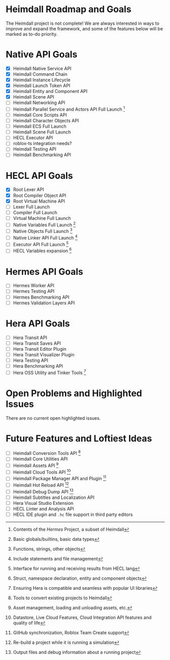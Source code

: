 # Heimdall Roadmap and Goals
The Heimdall project is not complete! We are always interested in ways to improve and expand the framework, and some of the features below will be marked as to-do priority.

# Native API Goals
- [x] Heimdall Native Service API
- [x] Heimdall Command Chain
- [x] Heimdall Instance Lifecycle
- [x] Heimdall Launch Token API
- [x] Heimdall Entity and Component API
- [x] Heimdall Scene API
- [ ] Heimdall Networking API
- [ ] Heimdall Parallel Service and Actors API Full Launch [^1]
- [ ] Heimdall Core Scripts API
- [ ] Heimdall Character Objects API
- [ ] Heimdall ECS Full Launch
- [ ] Heimdall Scene Full Launch
- [ ] HECL Executor API
- [ ] roblox-ts integration needs?
- [ ] Heimdall Testing API
- [ ] Heimdall Benchmarking API

# HECL API Goals
- [x] Root Lexer API
- [x] Root Compiler Object API
- [x] Root Virtual Machine API
- [ ] Lexer Full Launch
- [ ] Compiler Full Launch
- [ ] Virtual Machine Full Launch
- [ ] Native Variables Full Launch [^2]
- [ ] Native Objects Full Launch [^3]
- [ ] Native Linker API Full Launch [^4]
- [ ] Executor API Full Launch [^5]
- [ ] HECL Variables expansion [^6]

# Hermes API Goals
- [ ] Hermes Worker API
- [ ] Hermes Testing API
- [ ] Hermes Benchmarking API
- [ ] Hermes Validation Layers API

# Hera API Goals
- [ ] Hera Transit API
- [ ] Hera Transit Saves API
- [ ] Hera Transit Editor Plugin
- [ ] Hera Transit Visualizer Plugin
- [ ] Hera Testing API
- [ ] Hera Benchmarking API
- [ ] Hera OSS Utility and Tinker Tools [^7]

# Open Problems and Highlighted Issues
There are no current open highlighted issues.

# Future Features and Loftiest Ideas
- [ ] Heimdall Conversion Tools API [^8]
- [ ] Heimdall Core Utilities API
- [ ] Heimdall Assets API [^9]
- [ ] Heimdall Cloud Tools API [^10]
- [ ] Heimdall Package Manager API and Plugin [^11]
- [ ] Heimdall Hot Reload API [^12]
- [ ] Heimdall Debug Dump API [^13]
- [ ] Heimdall Subtitles and Localization API
- [ ] Hera Visual Studio Extension
- [ ] HECL Linter and Analysis API
- [ ] HECL IDE plugin and `.hc` file support in third party editors

[^1]: Contents of the *Hermes* Project, a subset of Heimdall
[^2]: Basic globals/builtins, basic data types
[^3]: Functions, strings, other objects
[^4]: Include statements and file management
[^5]: Interface for running and receiving results from HECL lang
[^6]: Struct, namespace declaration, entity and component objects
[^7]: Ensuring Hera is compatible and seamless with popular UI libraries
[^8]: Tools to convert existing projects to Heimdall
[^9]: Asset management, loading and unloading assets, etc.
[^10]: Datastore, Live Cloud Features, Cloud Integration API features and quality of life
[^11]: GitHub synchronization, Roblox Team Create support
[^12]: Re-build a project while it is running a simulation
[^13]: Output files and debug information about a running project
